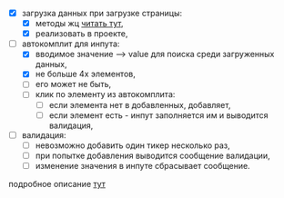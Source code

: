 - [x] загрузка данных при загрузке страницы: 
  - [x] методы жц [читать тут](https://ru.vuejs.org/v2/guide/instance.html#%D0%A5%D1%83%D0%BA%D0%B8-%D0%B6%D0%B8%D0%B7%D0%BD%D0%B5%D0%BD%D0%BD%D0%BE%D0%B3%D0%BE-%D1%86%D0%B8%D0%BA%D0%BB%D0%B0-%D1%8D%D0%BA%D0%B7%D0%B5%D0%BC%D0%BF%D0%BB%D1%8F%D1%80%D0%B0),
  - [x] реализовать в проекте,
- [ ] автокомплит для инпута:
  - [x] вводимое значение --> value для поиска среди загруженных данных, 
  - [x] не больше 4х элементов, 
  - [ ] его может не быть, 
  - [ ] клик по элементу из автокомплита: 
    - [ ] если элемента нет в добавленных, добавляет,
    - [ ] если элемент есть - инпут заполняется им и выводится валидация,
- [ ] валидация:
  - [ ] невозможно добавить один тикер несколько раз, 
  - [ ] при попытке добавления выводится сообщение валидации, 
  - [ ] изменение значения в инпуте сбрасывает сообщение.

подробное описание [тут](https://www.youtube.com/watch?v=F7olyLbQeJo&list=PLvTBThJr861yMBhpKafII3HZLAYujuNWw&index=16)

